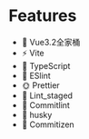 # Features
- 👑 Vue3.2全家桶 
- ⚡️ Vite
- 💎 TypeScript
- 🚥 ESlint
- 🌞 Prettier
- 🎁 Lint_staged
- 🚨 Commitlint
- 🎷 husky
- 🔨 Commitizen
